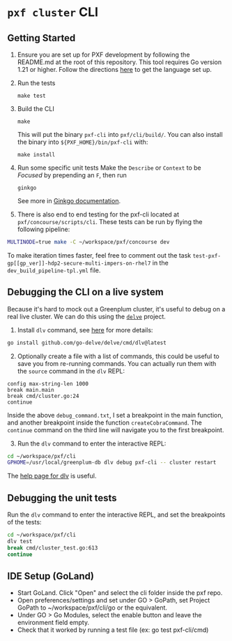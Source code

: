 # `pxf cluster` CLI

## Getting Started

1. Ensure you are set up for PXF development by following the README.md at the root of this repository. This tool requires Go version 1.21 or higher. Follow the directions [here](https://golang.org/doc/) to get the language set up.

1. Run the tests
   ```
   make test
   ```

1. Build the CLI
   ```
   make
   ```
   This will put the binary `pxf-cli` into `pxf/cli/build/`. You can also install the binary into `${PXF_HOME}/bin/pxf-cli` with:
   ```
   make install
   ```
1. Run some specific unit tests
   Make the `Describe` or `Context` to be _Focused_ by prepending an `F`, then run
   ```
   ginkgo
   ```
   See more in [Ginkgo documentation](https://onsi.github.io/ginkgo/#focused-specs).

1. There is also end to end testing for the pxf-cli located at `pxf/concourse/scripts/cli`. These tests can be run by flying the following pipeline:
```sh
MULTINODE=true make -C ~/workspace/pxf/concourse dev
```
To make iteration times faster, feel free to comment out the task `test-pxf-gp[[gp_ver]]-hdp2-secure-multi-impers-on-rhel7` in the `dev_build_pipeline-tpl.yml` file.

## Debugging the CLI on a live system

Because it's hard to mock out a Greenplum cluster, it's useful to debug on a real live cluster. We can do this using the [`delve`](https://github.com/go-delve/delve) project.

1. Install `dlv` command, see [here](https://github.com/go-delve/delve/blob/master/Documentation/installation/linux/install.md) for more details:

```bash
go install github.com/go-delve/delve/cmd/dlv@latest
```

2. Optionally create a file with a list of commands, this could be useful to save you from re-running commands. You can actually run them with the `source` command in the `dlv` REPL:

```
config max-string-len 1000
break main.main
break cmd/cluster.go:24
continue
```

Inside the above `debug_command.txt`, I set a breakpoint in the main function, and another breakpoint inside the function `createCobraCommand`.
The `continue` command on the third line will navigate you to the first breakpoint.

3. Run the `dlv` command to enter the interactive REPL:

```bash
cd ~/workspace/pxf/cli
GPHOME=/usr/local/greenplum-db dlv debug pxf-cli -- cluster restart
```

The [help page for dlv](https://github.com/go-delve/delve/tree/master/Documentation/cli) is useful.

## Debugging the unit tests

Run the `dlv` command to enter the interactive REPL, and set the breakpoints of the tests:

```bash
cd ~/workspace/pxf/cli
dlv test
break cmd/cluster_test.go:613
continue
```

## IDE Setup (GoLand)
* Start GoLand. Click "Open" and select the cli folder inside the pxf repo.
* Open preferences/settings and set under GO > GoPath, set Project GoPath to ~/workspace/pxf/cli/go or the equivalent.
* Under GO > Go Modules, select the enable button and leave the environment field empty.
* Check that it worked by running a test file (ex: go test pxf-cli/cmd)
